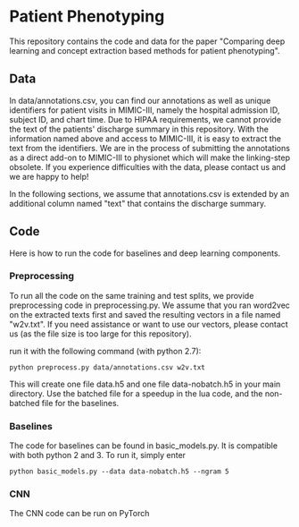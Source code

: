 
# Patient Phenotyping

This repository contains the code and data for the paper 
"Comparing deep learning and concept extraction based methods for patient phenotyping".


## Data 

In data/annotations.csv, you can find our annotations as well 
as unique identifiers for patient visits in MIMIC-III, namely 
the hospital admission ID, subject ID, and chart time. 
Due to HIPAA requirements, we cannot provide the text of the patients' 
discharge summary in this repository. With the information 
named above and access to MIMIC-III, it is easy to extract the text 
from the identifiers. 
We are in the process of submitting the annotations as a direct
add-on to MIMIC-III to physionet which will make the linking-step 
obsolete. If you experience difficulties with the data, please 
contact us and we are happy to help! 

In the following sections, we assume that annotations.csv is extended
by an additional column named "text" that contains the discharge summary.

## Code

Here is how to run the code for baselines and deep learning components. 

### Preprocessing

To run all the code on the same training and test splits, we provide preprocessing code in
preprocessing.py. We assume that you ran word2vec on the extracted texts first and saved 
the resulting vectors in a file named "w2v.txt". If you need assistance or want to use
our vectors, please contact us (as the file size is too large for this repository).

run it with the following command (with python 2.7): 

```
python preprocess.py data/annotations.csv w2v.txt 
```

This will create one file data.h5 and one file data-nobatch.h5 in your main directory. 
Use the batched file for a speedup in the lua code, and the non-batched file for the baselines. 




### Baselines

The code for baselines can be found in basic_models.py. It is compatible with both 
python 2 and 3. To run it, simply enter

```
python basic_models.py --data data-nobatch.h5 --ngram 5
```

### CNN

The CNN code can be run on PyTorch

